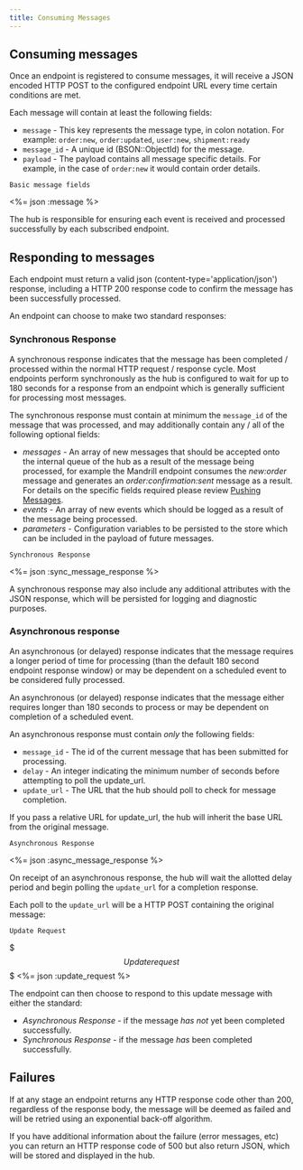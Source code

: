 ```yaml
---
title: Consuming Messages
---
```


## Consuming messages

Once an endpoint is registered to consume messages, it will receive a JSON encoded HTTP POST to the configured endpoint URL every time certain conditions are met.

Each message will contain at least the following fields:

* `message` - This key represents the message type, in colon notation. For example: `order:new`, `order:updated`, `user:new`, `shipment:ready`
* `message_id` - A unique id (BSON::ObjectId) for the message.
* `payload` - The payload contains all message specific details. For example, in the case of `order:new` it would contain order details.

<pre class="headers"><code>Basic message fields</code></pre>
<%= json :message %>

The hub is responsible for ensuring each event is received and processed successfully by each subscribed endpoint.


## Responding to messages

Each endpoint must return a valid json (content-type='application/json') response, including a HTTP 200 response code to confirm the message has been successfully processed.

An endpoint can choose to make two standard responses:

### Synchronous Response

A synchronous response indicates that the message has been completed / processed within the normal HTTP request / response cycle. Most endpoints perform synchronously as the hub is configured to wait for up to 180 seconds for a response from an endpoint which is generally sufficient for processing most messages.

The synchronous response must contain at minimum the `message_id` of the message that was processed, and may additionally contain any / all of the following optional fields:

* _messages_ - An array of new messages that should be accepted onto the internal queue of the hub as a result of the message being processed, for example the Mandrill endpoint consumes the _new:order_ message and generates an _order:confirmation:sent_ message as a result. For details on the specific fields required please review [Pushing Messages](push).
* _events_ - An array of new events which should be logged as a result of the message being processed.
* _parameters_ - Configuration variables to be persisted to the store which can be included in the payload of future messages.

<pre class="headers"><code>Synchronous Response</code></pre>
<%= json :sync_message_response %>

A synchronous response may also include any additional attributes with the JSON response, which will be persisted for logging and diagnostic purposes.

### Asynchronous response

An asynchronous (or delayed) response indicates that the message requires a longer period of time for processing (than the default 180 second endpoint response window) or may be dependent on a scheduled event to be considered fully processed.

An asynchronous (or delayed) response indicates that the message either requires longer than 180 seconds to process or may be dependent on completion of a scheduled event.

An asynchronous response must contain _only_ the following fields:

* `message_id` - The id of the current message that has been submitted for processing.
* `delay` - An integer indicating the minimum number of seconds before attempting to poll the update_url.
* `update_url` - The URL that the hub should poll to check for message completion.

If you pass a relative URL for update_url, the hub will inherit the base URL from the original message.

<pre class="headers"><code>Asynchronous Response</code></pre>
<%= json :async_message_response %>

On receipt of an asynchronous response, the hub will wait the allotted delay period and begin polling the `update_url` for a completion response.

Each poll to the `update_url` will be a HTTP POST containing the original message:

<pre class="headers"><code>Update Request</code></pre>

$$$
Update request
$$$
<%= json :update_request %>

The endpoint can then choose to respond to this update message with either the standard:

* _Asynchronous Response_ - if the message _has not_ yet been completed successfully.
* _Synchronous Response_ - if the message _has_ been completed successfully.

## Failures

If at any stage an endpoint returns any HTTP response code other than 200, regardless of the response body, the message will be deemed as failed and will be retried using an exponential back-off algorithm.

If you have additional information about the failure (error messages, etc) you can return an HTTP response code of 500 but also return JSON, which will be stored and displayed in the hub.
